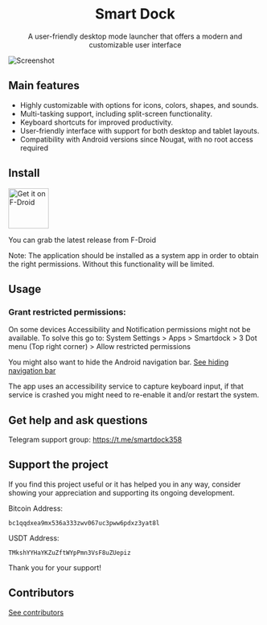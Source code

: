 <div align="center">
  <h1>Smart Dock</h1>
  A user-friendly desktop mode launcher that offers a modern and customizable user interface
</div>

![Screenshot](fastlane/metadata/android/en-US/images/phoneScreenshots/1.png)

## Main features
- Highly customizable with options for icons, colors, shapes, and sounds.
- Multi-tasking support, including split-screen functionality.
- Keyboard shortcuts for improved productivity.
- User-friendly interface with support for both desktop and tablet layouts.
- Compatibility with Android versions since Nougat, with no root access required

## Install

[<img src="https://fdroid.gitlab.io/artwork/badge/get-it-on.png"
    alt="Get it on F-Droid"
    height="80">](https://f-droid.org/packages/cu.axel.smartdock)

You can grab the latest release from F-Droid

Note: The application should be installed as a system app in order to obtain the right permissions.
Without this functionality will be limited.

## Usage

### Grant restricted permissions: 
On some devices Accessibility and Notification permissions might not be available. To solve this go to:  System Settings > Apps > Smartdock > 3 Dot menu (Top right corner) > Allow restricted permissions

You might also want to hide the Android navigation bar.
[See hiding navigation bar](HideNav.md)

The app uses an accessibility service to capture keyboard input, if that service is crashed you might need to re-enable it and/or restart the system.

## Get help and ask questions 

Telegram support group: https://t.me/smartdock358

## Support the project

If you find this project useful or it has helped you in any way, consider showing your appreciation and supporting its ongoing development. 

Bitcoin Address:
```
bc1qqdxea9mx536a333zwv067uc3pww6pdxz3yat8l
```

USDT Address:
```
TMkshYYHaYKZuZftWYpPmn3VsF8uZUepiz
```

Thank you for your support!

## Contributors

[See contributors](Contributors.md)

